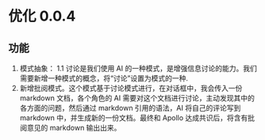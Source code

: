 # 优化 0.0.4

## 功能
1. 模式抽象：
    1.1 讨论是我们使用 AI 的一种模式，是增强信息讨论的能力。我们需要新增一种模式的概念，将“讨论”设置为模式的一种.
2. 新增批阅模式。这个模式基于讨论模式进行，在对话框中，我会传入一份 markdown 文档，各个角色的 AI 需要对这个文档进行讨论，主动发现其中的各方面的问题，然后通过 markdown 引用的语法，AI 将自己的评论写到 markdown 中，并生成新的一份文档。最终和 Apollo 达成共识后，将含有批阅意见的 markdown 输出出来。
